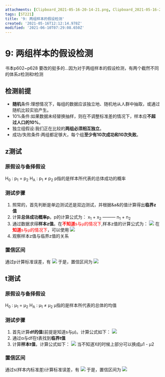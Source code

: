```yaml
---
attachments: [Clipboard_2021-05-16-20-14-21.png, Clipboard_2021-05-16-20-48-54.png, Clipboard_2021-05-16-20-55-03.png, Clipboard_2021-05-16-21-04-33.png, Clipboard_2021-06-09-00-00-39.png, Clipboard_2021-06-09-00-01-08.png, Clipboard_2021-06-09-00-01-55.png, Clipboard_2021-06-09-00-02-09.png]
tags: [ST221]
title: '9: 两组样本的假设检测'
created: '2021-05-16T12:12:14.978Z'
modified: '2021-06-10T07:29:08.650Z'
---
```


# 9: 两组样本的假设检测
书本p602~p628
要改的挺多的...因为对于两组样本的假设检测，有两个截然不同的体系z检测和t检测

## 检测前提
- **随机**条件:理想情况下，每组的数据应该独立地、随机地从人群中抽取，或通过随机比较实验产生。
- 10%条件:如果数据未经替换抽样，则在不调整标准差的情况下，样本应**不超过人口的10%**。
- 独立组假设:我们正在比较的**两组必须相互独立**。
- 成功/失败条件:两组都足够大，每个组**至少有10次成功和10次失败**。

## z测试
### 原假设与备择假设
H<sub>0</sub> : p<sub>1</sub> = p<sub>2</sub>
H<sub>A</sub> : p<sub>1</sub> ≠ p<sub>2</sub>
p指的是样本所代表的总体成功的概率

### 测试步骤
1. 照常的，首先判断是单边测试还是双边测试，并根据&a&的值计算得出**临界z值**
2. 计算**总体成功概率p**。p的计算公式为：
x<sub>1</sub> + x<sub>2</sub>
———
n<sub>1</sub> + n<sub>2</sub>
3. 通过数据求得**样本z值**。在<font color="red">**不知道**s与μ的情况下</font>,样本z值的计算公式为：
![](@attachment/Clipboard_2021-05-16-20-14-21.png)
在<font color="red">**知道**s与μ的情况下</font>，可以使用
![](@attachment/Clipboard_2021-05-16-21-04-33.png)
4. 观察样本z值与临界z值的关系

### 置信区间
通过p计算标准误差，有
![](@attachment/Clipboard_2021-06-09-00-00-39.png)
于是，置信区间为
![](@attachment/Clipboard_2021-06-09-00-01-08.png)

## t测试
### 原假设与备择假设
H<sub>0</sub> : μ<sub>1</sub> = μ<sub>2</sub>
H<sub>A</sub> : μ<sub>1</sub> ≠ μ<sub>2</sub>
μ指的是样本所代表的总体的均值

### 测试步骤
1. 首先计算**df的值**(前提是知道s与μ)。计算公式如下：
![](@attachment/Clipboard_2021-05-16-20-48-54.png)
2. 通过α与df在t表找到**临界t值**
3. 计算**样本t值**，计算公式如下：
![](@attachment/Clipboard_2021-05-16-20-55-03.png)
当不知道X的时候上部分可以换成μ1 - μ2

### 置信区间
通过s(样本内标准差)计算标准误差，有
![](@attachment/Clipboard_2021-06-09-00-01-55.png)
于是，置信区间为
![](@attachment/Clipboard_2021-06-09-00-02-09.png)
